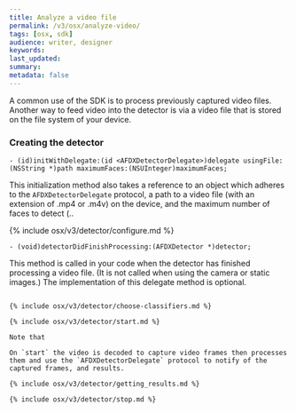 ```yaml
---
title: Analyze a video file
permalink: /v3/osx/analyze-video/
tags: [osx, sdk]
audience: writer, designer
keywords:
last_updated:
summary:
metadata: false
---
```


A common use of the SDK is to process previously captured video files. Another way to feed video into the detector is via a video file that is stored on the file system of your device.

### Creating the detector

```objc
- (id)initWithDelegate:(id <AFDXDetectorDelegate>)delegate usingFile:(NSString *)path maximumFaces:(NSUInteger)maximumFaces;
```

This initialization method also takes a reference to an object which adheres to the `AFDXDetectorDelegate` protocol, a path to a video file (with an extension of .mp4 or .m4v) on the device, and the maximum number of faces to detect (..

{% include osx/v3/detector/configure.md %}


```objc
- (void)detectorDidFinishProcessing:(AFDXDetector *)detector;
```

This method is called in your code when the detector has finished processing a video file. (It is not called when using the camera or static images.) The implementation of this delegate method is optional.  

```

{% include osx/v3/detector/choose-classifiers.md %}

{% include osx/v3/detector/start.md %}

Note that

On `start` the video is decoded to capture video frames then processes them and use the `AFDXDetectorDelegate` protocol to notify of the captured frames, and results.

{% include osx/v3/detector/getting_results.md %}

{% include osx/v3/detector/stop.md %}
